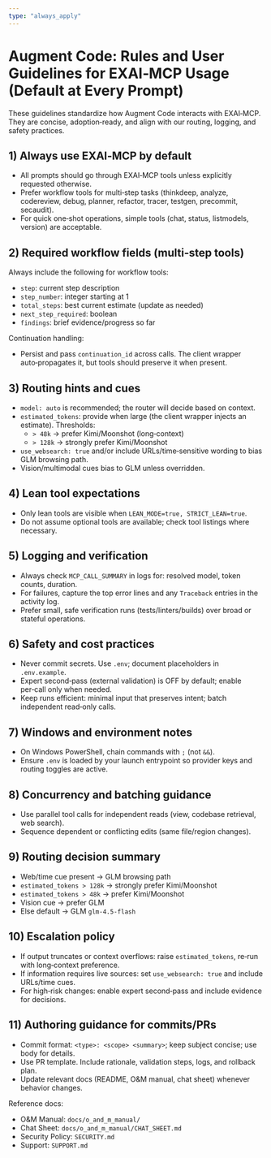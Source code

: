 ```yaml
---
type: "always_apply"
---
```


# Augment Code: Rules and User Guidelines for EXAI‑MCP Usage (Default at Every Prompt)

These guidelines standardize how Augment Code interacts with EXAI‑MCP. They are concise, adoption‑ready, and align with our routing, logging, and safety practices.

## 1) Always use EXAI‑MCP by default
- All prompts should go through EXAI‑MCP tools unless explicitly requested otherwise.
- Prefer workflow tools for multi‑step tasks (thinkdeep, analyze, codereview, debug, planner, refactor, tracer, testgen, precommit, secaudit).
- For quick one‑shot operations, simple tools (chat, status, listmodels, version) are acceptable.

## 2) Required workflow fields (multi‑step tools)
Always include the following for workflow tools:
- `step`: current step description
- `step_number`: integer starting at 1
- `total_steps`: best current estimate (update as needed)
- `next_step_required`: boolean
- `findings`: brief evidence/progress so far

Continuation handling:
- Persist and pass `continuation_id` across calls. The client wrapper auto‑propagates it, but tools should preserve it when present.

## 3) Routing hints and cues
- `model: auto` is recommended; the router will decide based on context.
- `estimated_tokens`: provide when large (the client wrapper injects an estimate). Thresholds:
  - `> 48k` → prefer Kimi/Moonshot (long‑context)
  - `> 128k` → strongly prefer Kimi/Moonshot
- `use_websearch: true` and/or include URLs/time‑sensitive wording to bias GLM browsing path.
- Vision/multimodal cues bias to GLM unless overridden.

## 4) Lean tool expectations
- Only lean tools are visible when `LEAN_MODE=true, STRICT_LEAN=true`.
- Do not assume optional tools are available; check tool listings where necessary.

## 5) Logging and verification
- Always check `MCP_CALL_SUMMARY` in logs for: resolved model, token counts, duration.
- For failures, capture the top error lines and any `Traceback` entries in the activity log.
- Prefer small, safe verification runs (tests/linters/builds) over broad or stateful operations.

## 6) Safety and cost practices
- Never commit secrets. Use `.env`; document placeholders in `.env.example`.
- Expert second‑pass (external validation) is OFF by default; enable per‑call only when needed.
- Keep runs efficient: minimal input that preserves intent; batch independent read‑only calls.

## 7) Windows and environment notes
- On Windows PowerShell, chain commands with `;` (not `&&`).
- Ensure `.env` is loaded by your launch entrypoint so provider keys and routing toggles are active.

## 8) Concurrency and batching guidance
- Use parallel tool calls for independent reads (view, codebase retrieval, web search).
- Sequence dependent or conflicting edits (same file/region changes).

## 9) Routing decision summary
- Web/time cue present → GLM browsing path
- `estimated_tokens > 128k` → strongly prefer Kimi/Moonshot
- `estimated_tokens > 48k` → prefer Kimi/Moonshot
- Vision cue → prefer GLM
- Else default → GLM `glm‑4.5‑flash`

## 10) Escalation policy
- If output truncates or context overflows: raise `estimated_tokens`, re‑run with long‑context preference.
- If information requires live sources: set `use_websearch: true` and include URLs/time cues.
- For high‑risk changes: enable expert second‑pass and include evidence for decisions.

## 11) Authoring guidance for commits/PRs
- Commit format: `<type>: <scope> <summary>`; keep subject concise; use body for details.
- Use PR template. Include rationale, validation steps, logs, and rollback plan.
- Update relevant docs (README, O&M manual, chat sheet) whenever behavior changes.

Reference docs:
- O&M Manual: `docs/o_and_m_manual/`
- Chat Sheet: `docs/o_and_m_manual/CHAT_SHEET.md`
- Security Policy: `SECURITY.md`
- Support: `SUPPORT.md`
